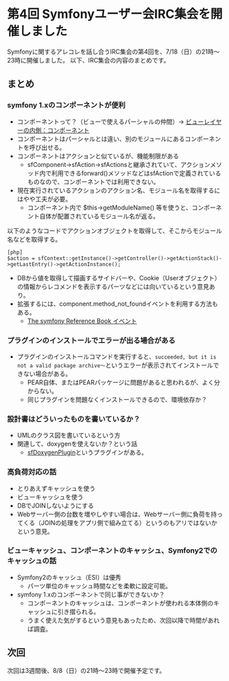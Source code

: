 第4回 Symfonyユーザー会IRC集会を開催しました
============================================

Symfonyに関するアレコレを話し合うIRC集会の第4回を、7/18（日）の21時～23時に開催しました。
以下、IRC集会の内容のまとめです。

まとめ
------


### symfony 1.xのコンポーネントが便利

- コンポーネントって？（ビューで使えるパーシャルの仲間）→ [ビューレイヤーの内側：コンポーネント](http://symfony.sarabande.jp/book/1.0/07-Inside-the-View-Layer.html#components)
- コンポーネントはパーシャルとは違い、別のモジュールにあるコンポーネントを呼び出せる。
- コンポーネントはアクションと似ているが、機能制限がある
  - sfComponent→sfAction→sfActionsと継承されていて、アクションメソッド内で利用できるforward()メソッドなどはsfActionで定義されているものなので、コンポーネントでは利用できない。
- 現在実行されているアクションのアクション名、モジュール名を取得するにはやや工夫が必要。
  - コンポーネント内で $this->getModuleName() 等を使うと、コンポーネント自体が配置されているモジュール名が返る。


以下のようなコードでアクションオブジェクトを取得して、そこからモジュール名などを取得する。<br />

    [php]
    $action = sfContext::getInstance()->getController()->getActionStack()->getLastEntry()->getActionInstance();


- DBから値を取得して描画するサイドバーや、Cookie（Userオブジェクト）の情報からレコメンドを表示するパーツなどには向いているという意見あり。
- 拡張するには、component.method_not_foundイベントを利用する方法もある。
  - [The symfony Reference Book イベント](http://www.symfony-project.org/reference/1_4/ja/15-Events#chapter_15_sub_component_method_not_found)


### プラグインのインストールでエラーが出る場合がある

- プラグインのインストールコマンドを実行すると、`succeeded, but it is not a valid package archive～`というエラーが表示されてインストールできない場合がある。
  - PEAR自体、またはPEARパッケージに問題があると思われるが、よく分からない。
  - 同じプラグインを問題なくインストールできるので、環境依存か？


### 設計書はどういったものを書いているか？

- UMLのクラス図を書いているという方
- 関連して、doxygenを使えないか？という話
  - [sfDoxygenPlugin](http://www.symfony-project.org/plugins/sfDoxygenPlugin)というプラグインがある。


### 高負荷対応の話

- とりあえずキャッシュを使う
- ビューキャッシュを使う
- DBでJOINしないようにする
- Webサーバー側の台数を増やしやすい場合は、Webサーバー側に負荷を持ってくる（JOINの処理をアプリ側で組み立てる）というのもアリではないかという意見。


### ビューキャッシュ、コンポーネントのキャッシュ、Symfony2でのキャッシュの話

- Symfony2のキャッシュ（ESI）は優秀
  - パーツ単位のキャッシュ時間などを柔軟に設定可能。
- symfony 1.xのコンポーネントで同じ事ができないか？
  - コンポーネントのキャッシュは、コンポーネントが使われる本体側のキャッシュに引き摺られる。
  - うまく使えた気がするという意見もあったため、次回以降で時間があれば調査。



次回
----

次回は3週間後、8/8（日）の21時～23時で開催予定です。

